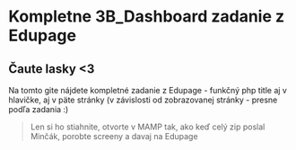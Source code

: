 # Kompletne 3B_Dashboard zadanie z Edupage

## Čaute lasky <3
Na tomto gite nájdete kompletné zadanie z Edupage - funkčný php title aj v hlavičke, aj v päte stránky (v závislosti od zobrazovanej stránky - presne podľa zadania :)

> Len si ho stiahnite, otvorte v MAMP tak, ako keď celý zip poslal Minčák, porobte screeny a davaj na Edupage

